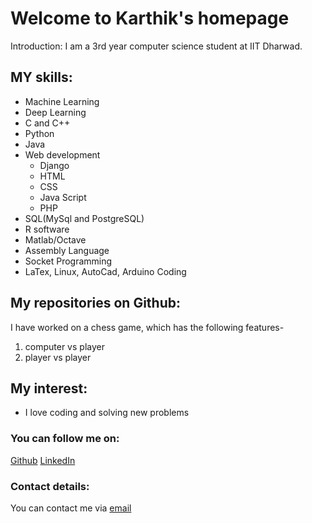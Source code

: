 # Welcome to Karthik's homepage
Introduction:
 I am a 3rd year computer science student at IIT Dharwad.

## MY skills:
* Machine Learning
* Deep Learning
* C and C++
* Python
* Java
* Web development
  * Django
  * HTML
  * CSS
  * Java Script
  * PHP
* SQL(MySql and PostgreSQL)
* R software
* Matlab/Octave
* Assembly Language
* Socket Programming
* LaTex, Linux, AutoCad, Arduino Coding

## My repositories on Github:
I have worked on a chess game, which has the following features-

1. computer vs player
2. player vs player

## My interest:
* I love coding and solving new problems


### You can follow me on:
[Github](http://github.com/KarthikVV24-11-1999/)
[LinkedIn](http://www.linkedin.com/in/karthik-vadlamudi-01023716b)

### Contact details:
You can contact me via [email](170010016@iitdh.ac.in)
